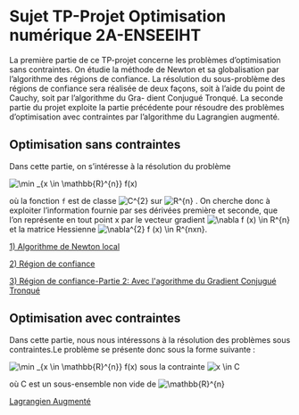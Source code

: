 # Sujet TP-Projet Optimisation numérique 2A-ENSEEIHT

La première partie de ce TP-projet concerne les problèmes d’optimisation sans
contraintes. On étudie la méthode de Newton et sa globalisation par l’algorithme des
régions de confiance. La résolution du sous-problème des régions de confiance sera
réalisée de deux façons, soit à l’aide du point de Cauchy, soit par l’algorithme du Gra-
dient Conjugué Tronqué.
La seconde partie du projet exploite la partie précédente pour résoudre des problèmes
d’optimisation avec contraintes par l’algorithme du Lagrangien augmenté.

## Optimisation sans contraintes

Dans cette partie, on s’intéresse à la résolution du problème

![\min _{x \in \mathbb{R}^{n}} f(x) ](https://render.githubusercontent.com/render/math?math=%5Cmin%20_%7Bx%20%5Cin%20%5Cmathbb%7BR%7D%5E%7Bm%7D%7D%20f(x)%20)

où la fonction ``f`` est de classe ![C^{2}](https://render.githubusercontent.com/render/math?math=C%5E%7B2%7D) sur ![R^{n}](https://render.githubusercontent.com/render/math?math=R%5E%7Bn%7D) . On cherche donc à exploiter l’information fournie
par ses dérivées première et seconde, que l’on représente en tout point x par le vecteur
gradient ![\nabla f (x) \in R^{n}](https://render.githubusercontent.com/render/math?math=%5Cnabla%20f%20(x)%20%5Cin%20R%5E%7Bn%7D) et la matrice Hessienne ![\nabla^{2} f (x) \in R^{nxn}](https://render.githubusercontent.com/render/math?math=%5Cnabla%5E%7B2%7D%20f%20(x)%20%5Cin%20R%5E%7Bnxn%7D).

[1) Algorithme de Newton local](../src/Algorithme_de_newton.md)

[2) Région de confiance](../src/Regions_de_confiance.md)

[3) Région de confiance-Partie 2: Avec l'agorithme du Gradient Conjugué Tronqué](../src/Region_de_confiance_avec_gradient_conjugue_tronque.md)


## Optimisation avec contraintes

Dans cette partie, nous nous intéressons à la résolution des problèmes sous contraintes.Le problème se présente donc sous la forme suivante :


![\min _{x \in \mathbb{R}^{n}} f(x)](https://render.githubusercontent.com/render/math?math=%5Cmin%20_%7Bx%20%5Cin%20%5Cmathbb%7BR%7D%5E%7Bn%7D%7D%20f(x)) sous la contrainte ![x \in C](https://render.githubusercontent.com/render/math?math=x%20%5Cin%20C)

où C est un sous-ensemble non vide de ![\mathbb{R}^{n}](https://render.githubusercontent.com/render/math?math=%5Cmathbb%7BR%7D%5E%7Bn%7D)

[Lagrangien Augmenté](../build/Lagrangien_augmente.html)
